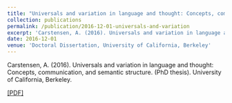 ```yaml
---
title: "Universals and variation in language and thought: Concepts, communication, and semantic structure"
collection: publications
permalink: /publication/2016-12-01-universals-and-variation
excerpt: 'Carstensen, A. (2016). Universals and variation in language and thought: Concepts, communication, and semantic structure. (PhD thesis). University of California, Berkeley.'
date: 2016-12-01
venue: 'Doctoral Dissertation, University of California, Berkeley'
---
```

Carstensen, A. (2016). Universals and variation in language and thought: Concepts, communication, and semantic structure. (PhD thesis). University of California, Berkeley.

[[PDF]](http://abcarstensen.github.io/files/Carstensen2016_Universals-and-variation-in-language-and-thought.pdf)
